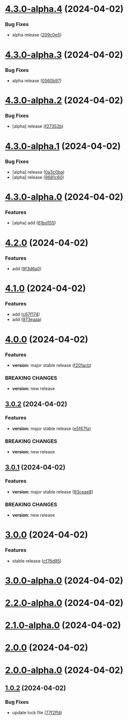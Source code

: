 

# [4.3.0-alpha.4](https://github.com/dev-ABsid/release-it-github-action/compare/v4.3.0-alpha.3...v4.3.0-alpha.4) (2024-04-02)


### Bug Fixes

* alpha release ([209c0e5](https://github.com/dev-ABsid/release-it-github-action/commit/209c0e58bef6ea5c1d80e97d697c42a0d6e20431))

# [4.3.0-alpha.3](https://github.com/dev-ABsid/release-it-github-action/compare/v4.3.0-alpha.2...v4.3.0-alpha.3) (2024-04-02)


### Bug Fixes

* alpha release ([0560b97](https://github.com/dev-ABsid/release-it-github-action/commit/0560b97122e19e004332d2904b9a3942f23104c4))

# [4.3.0-alpha.2](https://github.com/dev-ABsid/release-it-github-action/compare/v4.3.0-alpha.1...v4.3.0-alpha.2) (2024-04-02)


### Bug Fixes

* [alpha] release ([f27352b](https://github.com/dev-ABsid/release-it-github-action/commit/f27352b777bf1edae5eb251ac9b3797763554f77))

# [4.3.0-alpha.1](https://github.com/dev-ABsid/release-it-github-action/compare/v4.3.0-alpha.0...v4.3.0-alpha.1) (2024-04-02)


### Bug Fixes

* [alpha] release ([0a3c0ba](https://github.com/dev-ABsid/release-it-github-action/commit/0a3c0ba0d9fd58c548e52f815a4b341d936ef610))
* [alpha] release ([9681c60](https://github.com/dev-ABsid/release-it-github-action/commit/9681c60da29c5feeefed11c9e73c301af03ac5a1))

# [4.3.0-alpha.0](https://github.com/dev-ABsid/release-it-github-action/compare/v4.2.0...v4.3.0-alpha.0) (2024-04-02)


### Features

* [alpha] add ([61bd155](https://github.com/dev-ABsid/release-it-github-action/commit/61bd1552f714551718c1ad4dcc4820dd4a384625))

# [4.2.0](https://github.com/dev-ABsid/release-it-github-action/compare/v4.1.0...v4.2.0) (2024-04-02)


### Features

* add ([9f3d6a0](https://github.com/dev-ABsid/release-it-github-action/commit/9f3d6a07096b6a55585460253361a50191ea1d23))

# [4.1.0](https://github.com/dev-ABsid/release-it-github-action/compare/v4.0.0...v4.1.0) (2024-04-02)


### Features

* add ([c67f174](https://github.com/dev-ABsid/release-it-github-action/commit/c67f1747558bd10be2df86d3b89062b13e96978e))
* add ([973eaaa](https://github.com/dev-ABsid/release-it-github-action/commit/973eaaa651bf364ac0f187ad4b38c140e28bdc1e))

# [4.0.0](https://github.com/dev-ABsid/release-it-github-action/compare/3.0.2...v4.0.0) (2024-04-02)


### Features

* **version:** major stable release ([f201acb](https://github.com/dev-ABsid/release-it-github-action/commit/f201acb34564acdc9a53aa29b8aa6eb0574dd426))


### BREAKING CHANGES

* **version:** new release



## [3.0.2](https://github.com/dev-ABsid/release-it-github-action/compare/3.0.1...3.0.2) (2024-04-02)


### Features

* **version:** major stable release ([e5f67fa](https://github.com/dev-ABsid/release-it-github-action/commit/e5f67faf4800f50261641aee8cf784d79f67f099))


### BREAKING CHANGES

* **version:** new release



## [3.0.1](https://github.com/dev-ABsid/release-it-github-action/compare/3.0.0...3.0.1) (2024-04-02)


### Features

* **version:** major stable release ([93ceae8](https://github.com/dev-ABsid/release-it-github-action/commit/93ceae88f3d6cc1eb730cf63b2d3240ef3393dc2))


### BREAKING CHANGES

* **version:** new release



# [3.0.0](https://github.com/dev-ABsid/release-it-github-action/compare/3.0.0-alpha.0...3.0.0) (2024-04-02)


### Features

* stable release ([cf76d95](https://github.com/dev-ABsid/release-it-github-action/commit/cf76d9569f8be2f85cfe8e57cf3ebbd41adf5832))



# [3.0.0-alpha.0](https://github.com/dev-ABsid/release-it-github-action/compare/2.2.0-alpha.0...3.0.0-alpha.0) (2024-04-02)



# [2.2.0-alpha.0](https://github.com/dev-ABsid/release-it-github-action/compare/2.1.0-alpha.0...2.2.0-alpha.0) (2024-04-02)



# [2.1.0-alpha.0](https://github.com/dev-ABsid/release-it-github-action/compare/2.0.0...2.1.0-alpha.0) (2024-04-02)



# [2.0.0](https://github.com/dev-ABsid/release-it-github-action/compare/2.0.0-alpha.0...2.0.0) (2024-04-02)



# [2.0.0-alpha.0](https://github.com/dev-ABsid/release-it-github-action/compare/1.0.2...2.0.0-alpha.0) (2024-04-02)



## [1.0.2](https://github.com/dev-ABsid/release-it-github-action/compare/77f2ffdcead48ec539a38b579b0566ee7430ecac...1.0.2) (2024-04-02)


### Bug Fixes

* update lock file ([77f2ffd](https://github.com/dev-ABsid/release-it-github-action/commit/77f2ffdcead48ec539a38b579b0566ee7430ecac))
